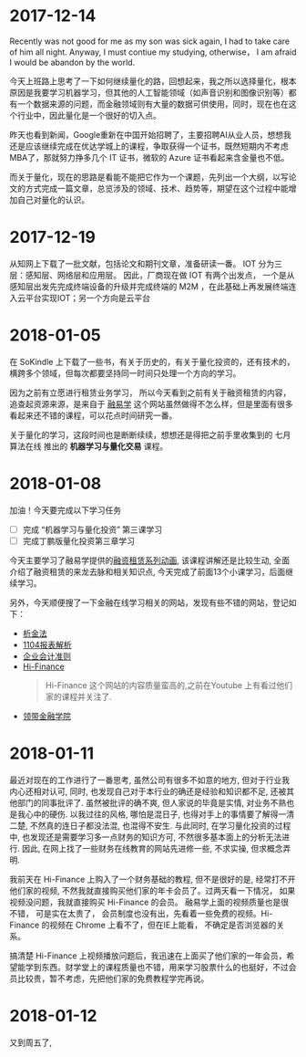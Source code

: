 # 2017-12-14
Recently was not good for me as my son was sick again, I had to take care of him all night.
Anyway, I must contiue my studying, otherwise， I am afraid I would be abandon by the world.

今天上班路上思考了一下如何继续量化的路，回想起来，我之所以选择量化，根本原因是我要学习机器学习，但其他的人工智能领域（如声音识别和图像识别等）都有一个数据来源的问题，而金融领域则有大量的数据可供使用，同时，现在也在这个行业中，因此量化是一个很好的切入点。

昨天也看到新闻，Google重新在中国开始招聘了，主要招聘AI从业人员，想想我还是应该继续完成在优达学城上的课程，争取获得一个证书，既然短期内不考虑MBA了，那就努力挣多几个 IT 证书，微软的 Azure 证书看起来含金量也不低。

而关于量化，现在的思路是看能不能把它作为一个课题，先列出一个大纲，以写论文的方式完成一篇文章，总览涉及的领域、技术、趋势等，期望在这个过程中能增加自己对量化的认识。
  
# 2017-12-19
从知网上下载了一批文献，包括论文和期刊文章，准备研读一番。
IOT 分为三层：感知层、网络层和应用层。 因此，厂商现在做 IOT 有两个出发点， 一个是从感知层出发先完成终端设备的升级并完成终端的 M2M ，在此基础上再发展终端连入云平台实现IOT；另一个方向是云平台
  
  
# 2018-01-05
在 SoKindle 上下载了一些书，有关于历史的，有关于量化投资的，还有技术的，横跨多个领域，但每次都要坚持同一时间只处理一个方向的学习。

因为之前有立愿进行租赁业务学习， 所以今天看到之前有关于融资租赁的内容， 追查起资源来源，是来自于 [融易学](http://www.ryx365.com/default.html) 这个网站虽然做得不怎么样，但是里面有很多看起来还不错的课程，可以花点时间研究一番。

关于量化的学习，这段时间也是断断续续，想想还是得把之前手里收集到的 七月算法在线 推出的 **机器学习与量化交易** 课程。

# 2018-01-08
加油！今天要完成以下学习任务

- [ ] 完成 “机器学习与量化投资” 第三课学习
- [ ] 完成丁鹏版量化投资第三章学习

今天主要学习了融易学提供的[融资租赁系列动画](http://www.ryx365.com/online_2300.html), 该课程讲解还是比较生动, 全面介绍了融资租赁的来龙去脉和相关知识点, 今天完成了前面13个小课学习，后面继续学习。

另外，今天顺便搜了一下金融在线学习相关的网站，发现有些不错的网站，登记如下：
  - [析金法](http://www.xijinfa.com)
  - [1104报表解析](https://mp.weixin.qq.com/s/Uex3GCW-vNli8cg7C4gGYw)
  - [企业会计准则](http://www.easyfinance.com.cn/Finance/html/Feature/2014New-Accounting.htm?icn=2014NewAccounting&icp=index-right3)
  - [Hi-Finance](http://web.hi-finance.com.cn/)
    > Hi-Finance 这个网站的内容质量蛮高的,之前在Youtube 上有看过他们家的课程并关注了.
  - [领带金融学院](http://www.ilingdai.com)

# 2018-01-11
最近对现在的工作进行了一番思考, 虽然公司有很多不如意的地方, 但对于行业我内心还相对认可, 同时, 也发现自己对于本行业的确还是经验和知识都不足, 还被其他部门的同事批评了. 虽然被批评的确不爽, 但人家说的毕竟是实情, 对业务不熟也是我心中的硬伤. 以我过往的风格, 哪怕是混日子, 也得对手上的事情要了解得一清二楚, 不然真的连日子都没法混, 也混得不安生.
与此同时, 在学习量化投资的过程中, 也发现还是需要学习多一点财务的知识方可, 不然很多基本面上的分析无法进行. 因此, 在网上找了一些财务在线教育的网站先进修一些, 不求实操, 但求概念弄明.

我前天在 Hi-Finance 上购入了一个财务基础的教程, 但不是很好的是, 经常打不开他们家的视频, 不然我就直接购买他们家的年卡会员了。过两天看一下情况， 如果视频没问题，我就直接购买 Hi-Finance 的会员。 融易学上面的视频质量也是很不错， 可是实在太贵了， 会员制度也没有出，先看着一些免费的视频。Hi-Finance 的视频在 Chrome 上看不了，但在IE上能看， 不确定是否浏览器的关系。

搞清楚 Hi-Finance 上视频播放问题后，我迅速在上面买了他们家的一年会员，希望能学到东西。财学堂上的课程质量也不错，用来学习股票什么的也挺好，不过会员比较贵，暂不考虑，先把他们家的免费教程学完再说。

# 2018-01-12
又到周五了, 



